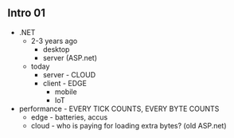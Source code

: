 ## Intro 01
*   .NET 
    *   2-3 years ago 
        *   desktop
        *   server (ASP.net)
    *   today
        *   server - CLOUD
        *   client - EDGE
            *   mobile
            *   IoT
*   performance - EVERY TICK COUNTS, EVERY BYTE COUNTS
    *   edge - batteries, accus
    *   cloud - who is paying for loading extra bytes? (old ASP.net)

